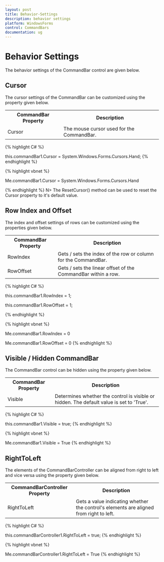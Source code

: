 ```yaml
---
layout: post
title: Behavior-Settings
description: behavior settings
platform: WindowsForms
control: CommandBars
documentation: ug
---
```


# Behavior Settings

The behavior settings of the CommandBar control are given below.

## Cursor

The cursor settings of the CommandBar can be customized using the property given below.


<table>
<tr>
<th>
CommandBar Property</th><th>
Description</th></tr>
<tr>
<td>
Cursor</td><td>
The mouse cursor used for the CommandBar.</td></tr>
</table>

{% highlight C# %}






this.commandBar1.Cursor = System.Windows.Forms.Cursors.Hand;
{% endhighlight %}

{% highlight vbnet %}




Me.commandBar1.Cursor = System.Windows.Forms.Cursors.Hand

{% endhighlight %}
N> The ResetCursor() method can be used to reset the Cursor property to it's default value.

## Row Index and Offset

The index and offset settings of rows can be customized using the properties given below.


<table>
<tr>
<th>
CommandBar Property</th><th>
Description</th></tr>
<tr>
<td>
RowIndex</td><td>
Gets / sets the index of the row or column for the CommandBar.</td></tr>
<tr>
<td>
RowOffset</td><td>
Gets / sets the linear offset of the CommandBar within a row.</td></tr>
</table>

{% highlight C# %}





this.commandBar1.RowIndex = 1;

this.commandBar1.RowOffset = 1;

{% endhighlight %}

{% highlight vbnet %}





Me.commandBar1.RowIndex = 0

Me.commandBar1.RowOffset = 0
{% endhighlight %}

## Visible / Hidden CommandBar

The CommandBar control can be hidden using the property given below.


<table>
<tr>
<th>
CommandBar Property</th><th>
Description</th></tr>
<tr>
<td>
Visible</td><td>
Determines whether the control is visible or hidden. The default value is set to 'True'.</td></tr>
</table>

{% highlight C# %}





this.commandBar1.Visible = true;
{% endhighlight %}

{% highlight vbnet %}





Me.commandBar1.Visible = True
{% endhighlight %}

## RightToLeft

The elements of the CommandBarController can be aligned from right to left and vice versa using the property given below.


<table>
<tr>
<th>
CommandBarController Property</th><th>
Description</th></tr>
<tr>
<td>
RightToLeft</td><td>
Gets a value indicating whether the control's elements are aligned from right to left.</td></tr>
</table>

{% highlight C# %}





this.commandBarController1.RightToLeft = true;
{% endhighlight %}

{% highlight vbnet %}





Me.commandBarController1.RightToLeft = True
{% endhighlight %}




